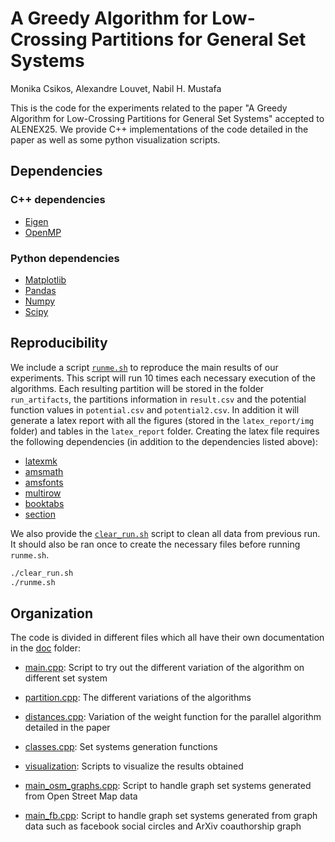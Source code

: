 # A Greedy Algorithm for Low-Crossing Partitions for General Set Systems

Monika Csikos, Alexandre Louvet, Nabil H. Mustafa

This is the code for the experiments related to the paper "A Greedy Algorithm for Low-Crossing Partitions for General Set Systems" accepted to ALENEX25. We provide C++ implementations of the code detailed in the paper as well as some python visualization scripts.

## Dependencies

### C++ dependencies

- [Eigen](https://eigen.tuxfamily.org/index.php?title=Main_Page)
- [OpenMP](https://www.openmp.org/)

### Python dependencies

- [Matplotlib](https://matplotlib.org/)
- [Pandas](https://pandas.pydata.org/)
- [Numpy](https://numpy.org/)
- [Scipy](https://scipy.org/)

## Reproducibility

We include a script [`runme.sh`](./runme.sh) to reproduce the main results of our experiments. This script will run 10 times each necessary execution of the algorithms. Each resulting partition will be stored in the folder `run_artifacts`, the partitions information in `result.csv` and the potential function values in `potential.csv` and `potential2.csv`. In addition it will generate a latex report with all the figures (stored in the `latex_report/img` folder) and tables in the `latex_report` folder. Creating the latex file requires the following dependencies (in addition to the dependencies listed above):

- [latexmk](https://ctan.org/pkg/latexmk/)
- [amsmath](https://ctan.org/pkg/amsmath)
- [amsfonts](https://ctan.org/pkg/amsfonts)
- [multirow](https://ctan.org/pkg/multirow)
- [booktabs](https://ctan.org/pkg/booktabs)
- [section](https://ctan.org/pkg/section)

We also provide the [`clear_run.sh`](./clear_run.sh) script to clean all data from previous run. It should also be ran once to create the necessary files before running `runme.sh`.

```bash
./clear_run.sh
./runme.sh
```

## Organization

The code is divided in different files which all have their own documentation in the [doc](./doc) folder:

- [main.cpp](./doc/main.md): Script to try out the different variation of the algorithm on different set system
- [partition.cpp](./doc/partition.md): The different variations of the algorithms
- [distances.cpp](./doc/distance.md): Variation of the weight function for the parallel algorithm detailed in the paper
- [classes.cpp](./doc/classes.md): Set systems generation functions
- [visualization](./doc/visualization.md): Scripts to visualize the results obtained

- [main_osm_graphs.cpp](./doc/main_osm_graphs.md): Script to handle graph set systems generated from Open Street Map data
- [main_fb.cpp](./doc/main_fb.md): Script to handle graph set systems generated from graph data such as facebook social circles and ArXiv coauthorship graph

